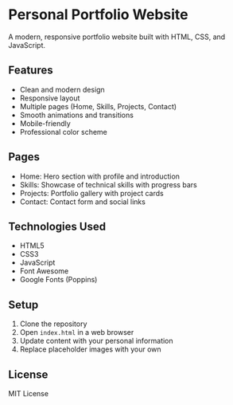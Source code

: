 # Personal Portfolio Website

A modern, responsive portfolio website built with HTML, CSS, and JavaScript.

## Features

- Clean and modern design
- Responsive layout
- Multiple pages (Home, Skills, Projects, Contact)
- Smooth animations and transitions
- Mobile-friendly
- Professional color scheme

## Pages

- Home: Hero section with profile and introduction
- Skills: Showcase of technical skills with progress bars
- Projects: Portfolio gallery with project cards
- Contact: Contact form and social links

## Technologies Used

- HTML5
- CSS3
- JavaScript
- Font Awesome
- Google Fonts (Poppins)

## Setup

1. Clone the repository
2. Open `index.html` in a web browser
3. Update content with your personal information
4. Replace placeholder images with your own

## License

MIT License
